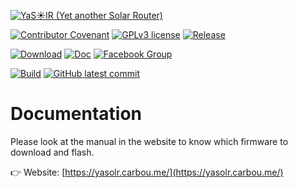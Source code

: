 [![YaS☀️lR (Yet another Solar Router)](https://yasolr.carbou.me/assets/img/logo.png)](https://yasolr.carbou.me/)

[![Contributor Covenant](https://img.shields.io/badge/Contributor%20Covenant-2.1-4baaaa.svg)](code_of_conduct.md)
[![GPLv3 license](https://img.shields.io/badge/License-GPLv3-blue.svg)](http://perso.crans.org/besson/LICENSE.html)
[![Release](https://img.shields.io/github/release/mathieucarbou/YaSolR-OSS.svg)](https://GitHub.com/mathieucarbou/YaSolR-OSS/releases/)

[![Download](https://img.shields.io/badge/Download-bin-green.svg)](https://yasolr.carbou.me/download)
[![Doc](https://img.shields.io/badge/Doc-html-green.svg)](https://yasolr.carbou.me/manual)
[![Facebook Group](https://img.shields.io/badge/Facebook-group-blue.svg?logo=Facebook&logoColor=white)](https://www.facebook.com/groups/yasolr)

[![Build](https://github.com/mathieucarbou/YaSolR-OSS/actions/workflows/build.yml/badge.svg?branch=main)](https://github.com/mathieucarbou/YaSolR-OSS/actions/workflows/build.yml)
[![GitHub latest commit](https://badgen.net/github/last-commit/mathieucarbou/YaSolR-OSS)](https://GitHub.com/mathieucarbou/YaSolR-OSS/commit/)

# Documentation

Please look at the manual in the website to know which firmware to download and flash.

👉 Website: [https://yasolr.carbou.me/](https://yasolr.carbou.me/)
